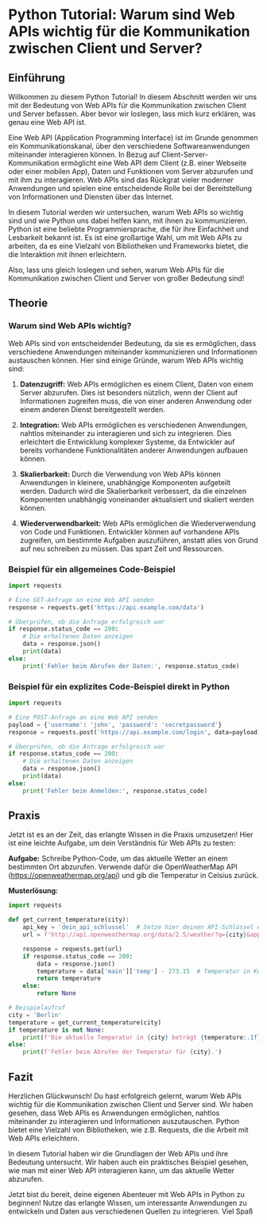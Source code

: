 # Python Tutorial: Warum sind Web APIs wichtig für die Kommunikation zwischen Client und Server?

## Einführung
Willkommen zu diesem Python Tutorial! In diesem Abschnitt werden wir uns mit der Bedeutung von Web APIs für die Kommunikation zwischen Client und Server befassen. Aber bevor wir loslegen, lass mich kurz erklären, was genau eine Web API ist.

Eine Web API (Application Programming Interface) ist im Grunde genommen ein Kommunikationskanal, über den verschiedene Softwareanwendungen miteinander interagieren können. In Bezug auf Client-Server-Kommunikation ermöglicht eine Web API dem Client (z.B. einer Webseite oder einer mobilen App), Daten und Funktionen vom Server abzurufen und mit ihm zu interagieren. Web APIs sind das Rückgrat vieler moderner Anwendungen und spielen eine entscheidende Rolle bei der Bereitstellung von Informationen und Diensten über das Internet.

In diesem Tutorial werden wir untersuchen, warum Web APIs so wichtig sind und wie Python uns dabei helfen kann, mit ihnen zu kommunizieren. Python ist eine beliebte Programmiersprache, die für ihre Einfachheit und Lesbarkeit bekannt ist. Es ist eine großartige Wahl, um mit Web APIs zu arbeiten, da es eine Vielzahl von Bibliotheken und Frameworks bietet, die die Interaktion mit ihnen erleichtern.

Also, lass uns gleich loslegen und sehen, warum Web APIs für die Kommunikation zwischen Client und Server von großer Bedeutung sind!

## Theorie

### Warum sind Web APIs wichtig?

Web APIs sind von entscheidender Bedeutung, da sie es ermöglichen, dass verschiedene Anwendungen miteinander kommunizieren und Informationen austauschen können. Hier sind einige Gründe, warum Web APIs wichtig sind:

1. **Datenzugriff:** Web APIs ermöglichen es einem Client, Daten von einem Server abzurufen. Dies ist besonders nützlich, wenn der Client auf Informationen zugreifen muss, die von einer anderen Anwendung oder einem anderen Dienst bereitgestellt werden.

2. **Integration:** Web APIs ermöglichen es verschiedenen Anwendungen, nahtlos miteinander zu interagieren und sich zu integrieren. Dies erleichtert die Entwicklung komplexer Systeme, da Entwickler auf bereits vorhandene Funktionalitäten anderer Anwendungen aufbauen können.

3. **Skalierbarkeit:** Durch die Verwendung von Web APIs können Anwendungen in kleinere, unabhängige Komponenten aufgeteilt werden. Dadurch wird die Skalierbarkeit verbessert, da die einzelnen Komponenten unabhängig voneinander aktualisiert und skaliert werden können.

4. **Wiederverwendbarkeit:** Web APIs ermöglichen die Wiederverwendung von Code und Funktionen. Entwickler können auf vorhandene APIs zugreifen, um bestimmte Aufgaben auszuführen, anstatt alles von Grund auf neu schreiben zu müssen. Das spart Zeit und Ressourcen.

### Beispiel für ein allgemeines Code-Beispiel

```python
import requests

# Eine GET-Anfrage an eine Web API senden
response = requests.get('https://api.example.com/data')

# Überprüfen, ob die Anfrage erfolgreich war
if response.status_code == 200:
    # Die erhaltenen Daten anzeigen
    data = response.json()
    print(data)
else:
    print('Fehler beim Abrufen der Daten:', response.status_code)
```

### Beispiel für ein explizites Code-Beispiel direkt in Python

```python
import requests

# Eine POST-Anfrage an eine Web API senden
payload = {'username': 'john', 'password': 'secretpassword'}
response = requests.post('https://api.example.com/login', data=payload)

# Überprüfen, ob die Anfrage erfolgreich war
if response.status_code == 200:
    # Die erhaltenen Daten anzeigen
    data = response.json()
    print(data)
else:
    print('Fehler beim Anmelden:', response.status_code)
```

## Praxis
Jetzt ist es an der Zeit, das erlangte Wissen in die Praxis umzusetzen! Hier ist eine leichte Aufgabe, um dein Verständnis für Web APIs zu testen:

**Aufgabe:** Schreibe Python-Code, um das aktuelle Wetter an einem bestimmten Ort abzurufen. Verwende dafür die OpenWeatherMap API (https://openweathermap.org/api) und gib die Temperatur in Celsius zurück.

**Musterlösung:**

```python
import requests

def get_current_temperature(city):
    api_key = 'dein_api_schlussel'  # Setze hier deinen API-Schlüssel ein
    url = f'http://api.openweathermap.org/data/2.5/weather?q={city}&appid={api_key}'

    response = requests.get(url)
    if response.status_code == 200:
        data = response.json()
        temperature = data['main']['temp'] - 273.15  # Temperatur in Kelvin in Celsius umrechnen
        return temperature
    else:
        return None

# Beispielaufruf
city = 'Berlin'
temperature = get_current_temperature(city)
if temperature is not None:
    print(f'Die aktuelle Temperatur in {city} beträgt {temperature:.1f}°C.')
else:
    print(f'Fehler beim Abrufen der Temperatur für {city}.')
```

## Fazit
Herzlichen Glückwunsch! Du hast erfolgreich gelernt, warum Web APIs wichtig für die Kommunikation zwischen Client und Server sind. Wir haben gesehen, dass Web APIs es Anwendungen ermöglichen, nahtlos miteinander zu interagieren und Informationen auszutauschen. Python bietet eine Vielzahl von Bibliotheken, wie z.B. Requests, die die Arbeit mit Web APIs erleichtern.

In diesem Tutorial haben wir die Grundlagen der Web APIs und ihre Bedeutung untersucht. Wir haben auch ein praktisches Beispiel gesehen, wie man mit einer Web API interagieren kann, um das aktuelle Wetter abzurufen.

Jetzt bist du bereit, deine eigenen Abenteuer mit Web APIs in Python zu beginnen! Nutze das erlangte Wissen, um interessante Anwendungen zu entwickeln und Daten aus verschiedenen Quellen zu integrieren. Viel Spaß
